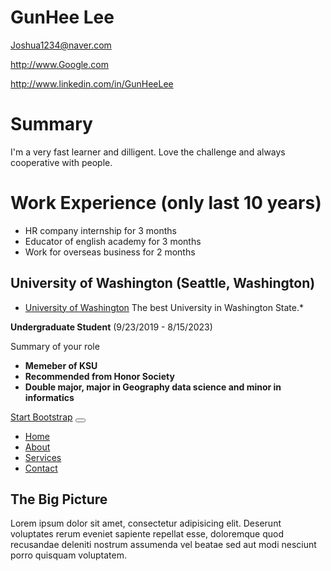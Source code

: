 # GunHee Lee

Joshua1234@naver.com

http://www.Google.com

http://www.linkedin.com/in/GunHeeLee

# Summary

 I'm a very fast learner and dilligent. Love the challenge and always cooperative with people.

# Work Experience (only last 10 years)

* HR company internship for 3 months
* Educator of english academy for 3 months
* Work for overseas business for 2 months

## University of Washington (Seattle, Washington)

* [University of Washington][] The best University in Washington State.*

**Undergraduate Student** (9/23/2019 - 8/15/2023)

Summary of your role

- **Memeber of KSU**
- **Recommended from Honor Society**
- **Double major, major in Geography data science and minor in informatics**

[University of Washington]: http://www.washington.edu
<!DOCTYPE html>
<html lang="en">
    <head>
        <meta charset="utf-8" />
        <meta name="viewport" content="width=device-width, initial-scale=1, shrink-to-fit=no" />
        <meta name="description" content="" />
        <meta name="author" content="" />
        <title>The Big Picture - Start Bootstrap Template</title>
        <!-- Favicon-->
        <link rel="icon" type="image/x-icon" href="assets/favicon.ico" />
        <!-- Core theme CSS (includes Bootstrap)-->
        <link href="css/styles.css" rel="stylesheet" />
    </head>
    <body>
        <!-- Navigation-->
        <nav class="navbar navbar-expand-lg navbar-dark bg-dark fixed-bottom">
            <div class="container px-4 px-lg-5">
                <a class="navbar-brand" href="#!">Start Bootstrap</a>
                <button class="navbar-toggler" type="button" data-bs-toggle="collapse" data-bs-target="#navbarResponsive" aria-controls="navbarResponsive" aria-expanded="false" aria-label="Toggle navigation"><span class="navbar-toggler-icon"></span></button>
                <div class="collapse navbar-collapse" id="navbarResponsive">
                    <ul class="navbar-nav ml-auto">
                        <li class="nav-item active"><a class="nav-link" href="#!">Home</a></li>
                        <li class="nav-item"><a class="nav-link" href="#!">About</a></li>
                        <li class="nav-item"><a class="nav-link" href="#!">Services</a></li>
                        <li class="nav-item"><a class="nav-link" href="#!">Contact</a></li>
                    </ul>
                </div>
            </div>
        </nav>
        <!-- Page Content-->
        <section>
            <div class="container px-4 px-lg-5">
                <div class="row gx-4 gx-lg-5">
                    <div class="col-lg-6">
                        <h1 class="mt-5">The Big Picture</h1>
                        <p>Lorem ipsum dolor sit amet, consectetur adipisicing elit. Deserunt voluptates rerum eveniet sapiente repellat esse, doloremque quod recusandae deleniti nostrum assumenda vel beatae sed aut modi nesciunt porro quisquam voluptatem.</p>
                    </div>
                </div>
            </div>
        </section>
        <!-- Bootstrap core JS-->
        <script src="https://cdn.jsdelivr.net/npm/bootstrap@5.1.3/dist/js/bootstrap.bundle.min.js"></script>
        <!-- Core theme JS-->
        <script src="js/scripts.js"></script>
    </body>
</html>
